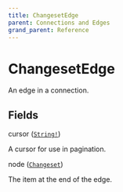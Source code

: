 ```yaml
---
title: ChangesetEdge
parent: Connections and Edges
grand_parent: Reference
---
```


# ChangesetEdge

An edge in a connection.

## Fields

<div class="field-entry ">
  <span id="cursor" class="field-name anchored">cursor (<code><a href="/docs/reference/scalar/string">String!</a></code>)</span>

  <div class="description-wrapper">
   <p>A cursor for use in pagination.</p>

  </div>
</div>

<div class="field-entry ">
  <span id="node" class="field-name anchored">node (<code><a href="/docs/reference/object/changeset">Changeset</a></code>)</span>

  <div class="description-wrapper">
   <p>The item at the end of the edge.</p>

  </div>
</div>

